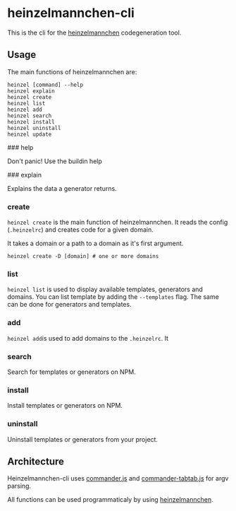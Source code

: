 heinzelmannchen-cli
===================

This is the cli for the [heinzelmannchen](https://github.com/heinzelmannchen/heinzelmannchen) codegeneration tool.

Usage
-----

The main functions of heinzelmannchen are:
```shell
heinzel [command] --help
heinzel explain
heinzel create
heinzel list
heinzel add
heinzel search
heinzel install
heinzel uninstall
heinzel update
```

### help

Don't panic! Use the buildin help

### explain

Explains the data a generator returns.

### create

`heinzel create` is the main function of heinzelmannchen.
It reads the config (`.heinzelrc`) and creates code for a given domain.

It takes a domain or a path to a domain as it's first argument.

```shell
heinzel create -D [domain] # one or more domains
```

### list
`heinzel list` is used to display available templates, generators and domains.
You can list template by adding the `--templates` flag. The same can be done for generators and templates.

### add
`heinzel add`is used to add domains to the `.heinzelrc`.
It

### search

Search for templates or generators on NPM.

### install

Install templates or generators on NPM.

### uninstall

Uninstall templates or generators from your project.

Architecture
------------

Heinzelmannchen-cli uses [commander.js](https://github.com/visionmedia/commander.js) and [commander-tabtab.js](https://github.com/bencevans/commander-tabtab.js)
for argv parsing.

All functions can be used programmaticaly by using [heinzelmannchen](https://github.com/heinzelmannchen/heinzelmannchen).
